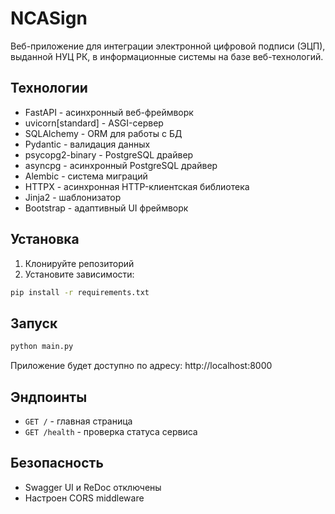 # NCASign

Веб-приложение для интеграции электронной цифровой подписи (ЭЦП), выданной НУЦ РК, в информационные системы на базе веб-технологий.

## Технологии

- FastAPI - асинхронный веб-фреймворк
- uvicorn[standard] - ASGI-сервер
- SQLAlchemy - ORM для работы с БД
- Pydantic - валидация данных
- psycopg2-binary - PostgreSQL драйвер
- asyncpg - асинхронный PostgreSQL драйвер
- Alembic - система миграций
- HTTPX - асинхронная HTTP-клиентская библиотека
- Jinja2 - шаблонизатор
- Bootstrap - адаптивный UI фреймворк

## Установка

1. Клонируйте репозиторий
2. Установите зависимости:
```bash
pip install -r requirements.txt
```

## Запуск

```bash
python main.py
```

Приложение будет доступно по адресу: http://localhost:8000

## Эндпоинты

- `GET /` - главная страница
- `GET /health` - проверка статуса сервиса

## Безопасность

- Swagger UI и ReDoc отключены
- Настроен CORS middleware